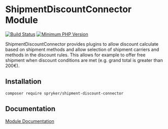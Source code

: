 # ShipmentDiscountConnector Module
[![Build Status](https://travis-ci.org/spryker/shipment-discount-connector.svg)](https://travis-ci.org/spryker/shipment-discount-connector)
[![Minimum PHP Version](https://img.shields.io/badge/php-%3E%3D%207.2-8892BF.svg)](https://php.net/)

ShipmentDiscountConnector provides plugins to allow discount calculate based on shipment methods and allow selection of shipment carriers and methods in the discount rules. This allows for example to offer free shipment when discount conditions are met (e.g. grand total is greater than 200€).

## Installation

```
composer require spryker/shipment-discount-connector
```

## Documentation

[Module Documentation](https://academy.spryker.com/developing_with_spryker/module_guide/checkout_process/shipment/shipment_overview.html)
